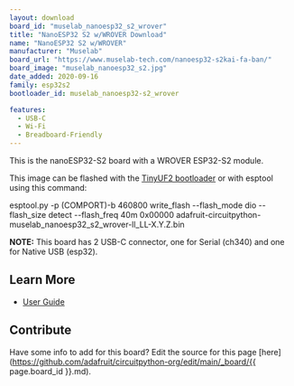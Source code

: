 ```yaml
---
layout: download
board_id: "muselab_nanoesp32_s2_wrover"
title: "NanoESP32 S2 w/WROVER Download"
name: "NanoESP32 S2 w/WROVER"
manufacturer: "Muselab"
board_url: "https://www.muselab-tech.com/nanoesp32-s2kai-fa-ban/"
board_image: "muselab_nanoesp32_s2.jpg"
date_added: 2020-09-16
family: esp32s2
bootloader_id: muselab_nanoesp32-s2_wrover

features:
  - USB-C
  - Wi-Fi
  - Breadboard-Friendly
---
```


This is the nanoESP32-S2 board with a WROVER ESP32-S2 module.

This image can be flashed with the [TinyUF2 bootloader](https://github.com/adafruit/tinyuf2/releases) or with esptool using this command:

esptool.py -p (COMPORT)-b 460800 write_flash --flash_mode dio --flash_size detect --flash_freq 40m 0x00000 adafruit-circuitpython-muselab_nanoesp32_s2_wrover-ll_LL-X.Y.Z.bin

**NOTE:** This board has 2 USB-C connector, one for Serial (ch340) and one for Native USB (esp32).

## Learn More
* [User Guide](https://github.com/wuxx/nanoESP32-S2)

## Contribute

Have some info to add for this board? Edit the source for this page [here](https://github.com/adafruit/circuitpython-org/edit/main/_board/{{ page.board_id }}.md).